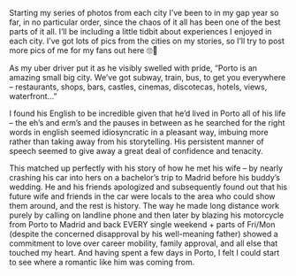 Starting my series of photos from each city I’ve been to in my gap year so far, in no particular order, since the chaos of it all has been one of the best parts of it all. I’ll be including a little tidbit about experiences I enjoyed in each city. I’ve got lots of pics from the cities on my stories, so I’ll try to post more pics of me for my fans out here 🙄🥺


As my uber driver put it as he visibly swelled with pride, “Porto is an amazing small big city. We’ve got subway, train, bus, to get you everywhere – restaurants, shops, bars, castles, cinemas, discotecas, hotels, views, waterfront…”


I found his English to be incredible given that he’d lived in Porto all of his life – the eh’s and erm’s and the pauses in between as he searched for the right words in english seemed idiosyncratic in a pleasant way, imbuing more rather than taking away from his storytelling. His persistent manner of speech seemed to give away a great deal of confidence and tenacity.


This matched up perfectly with his story of how he met his wife – by nearly crashing his car into hers on a bachelor’s trip to Madrid before his buddy’s wedding. He and his friends apologized and subsequently found out that his future wife and friends in the car were locals to the area who could show them around, and the rest is history. The way he made long distance work purely by calling on landline phone and then later by blazing his motorcycle from Porto to Madrid and back EVERY single weekend + parts of Fri/Mon (despite the concerned disapproval by his well-meaning father) showed a commitment to love over career mobility, family approval, and all else that touched my heart. And having spent a few days in Porto, I felt I could start to see where a romantic like him was coming from.